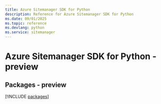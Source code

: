 ```yaml
---
title: Azure Sitemanager SDK for Python
description: Reference for Azure Sitemanager SDK for Python
ms.date: 09/01/2025
ms.topic: reference
ms.devlang: python
ms.service: sitemanager
---
```

# Azure Sitemanager SDK for Python - preview
## Packages - preview
[!INCLUDE [packages](sitemanager-index.md)]